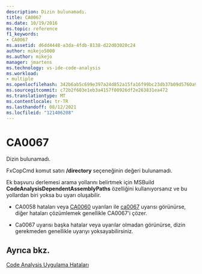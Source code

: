 ```yaml
---
description: Dizin bulunamadı.
title: CA0067
ms.date: 10/19/2016
ms.topic: reference
f1_keywords:
- CA0067
ms.assetid: d6dd4448-a3da-4fdb-8138-d22d03020c24
author: mikejo5000
ms.author: mikejo
manager: jmartens
ms.technology: vs-ide-code-analysis
ms.workload:
- multiple
ms.openlocfilehash: 342b6ab5c699e397a24d852a15fa16f99bc23db37b09d5760a9685a7a9df0608
ms.sourcegitcommit: c72b2f603e1eb3a4157f00926df2e263831ea472
ms.translationtype: MT
ms.contentlocale: tr-TR
ms.lasthandoff: 08/12/2021
ms.locfileid: "121406208"
---
```

# <a name="ca0067"></a>CA0067
Dizin bulunamadı.

FxCopCmd komut satırı **/directory** seçeneğinin değeri bulunamadı.

Ek başvuru derlemesi arama yollarını belirtmek için MSBuild **CodeAnalysisDependentAssemblyPaths** özelliğini kullanıyorsanız ve bu yollardan biri yoksa bu uyarı oluşabilir.

- CA0058 hataları veya [CA0060](ca0058.md) uyarıları ile [ca0067](ca0060.md) uyarısı görünürse, diğer hataları çözümlemek genellikle CA0067'i çözer.

- Ca0067 uyarısı başka hatalar veya uyarılar olmadan görünürse, dizin gerekmeden genellikle uyarıyı yoksayabilirsiniz.

## <a name="see-also"></a>Ayrıca bkz.
[Code Analysis Uygulama Hataları](../code-quality/code-analysis-application-errors.md)
